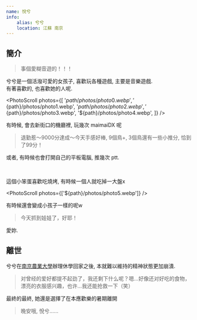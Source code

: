 ```yaml
---
name: 悅兮
info:
    alias: 兮兮
    location: 江蘇 南京
---
```


## 簡介

> 事個愛糊音遊的！！！

兮兮是一個活潑可愛的女孩子, 喜歡玩各種遊戲, 主要是音樂遊戲.   
有著喜歡的, 也喜歡她的人呢.  

<PhotoScroll photos={[
'${path}/photos/photo0.webp',
'${path}/photos/photo1.webp',
'${path}/photos/photo2.webp',
'${path}/photos/photo3.webp',
'${path}/photos/photo4.webp',
]} />

有時候, 會去新街口的機廳裡, 玩幾次 maimaiDX 呢  

> 退勤惹～9000分達成～今天手感好棒, 9個鳥+, 3個鳥還有一些小推分, 恰到了99分！

或者, 有時候也會打開自己的平板電腦, 推幾次 ptt.  

<br />

這個小笨蛋喜歡吃燒烤, 有時候一個人就吃掉一大盤x

<PhotoScroll photos={['${path}/photos/photo5.webp']} />

有時候還會變成小孩子一樣的呢w

> 今天抓到娃娃了，好耶！

愛妳.  

## 離世

兮兮在[南京農業大學](https://rle.wiki/campus/NJAU.html)辦理休學回家之後, 本就難以維持的精神狀態更加崩潰.  

> 对曾经的爱好都提不起劲了，我还剩下什么呢？嗯…好像还对好吃的食物，漂亮的衣服感兴趣，也许…我还能抢救一下（笑）

最終的最終, 她還是選擇了在本應歡樂的暑期離開  

> 晚安哦, 悅兮……
